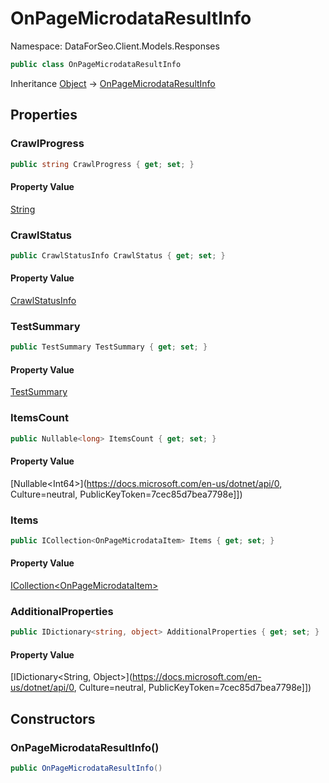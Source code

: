 # OnPageMicrodataResultInfo

Namespace: DataForSeo.Client.Models.Responses

```csharp
public class OnPageMicrodataResultInfo
```

Inheritance [Object](https://docs.microsoft.com/en-us/dotnet/api/Object) → [OnPageMicrodataResultInfo](./OnPageMicrodataResultInfo.md)

## Properties

### **CrawlProgress**

```csharp
public string CrawlProgress { get; set; }
```

#### Property Value

[String](https://docs.microsoft.com/en-us/dotnet/api/String)<br>

### **CrawlStatus**

```csharp
public CrawlStatusInfo CrawlStatus { get; set; }
```

#### Property Value

[CrawlStatusInfo](./CrawlStatusInfo.md)<br>

### **TestSummary**

```csharp
public TestSummary TestSummary { get; set; }
```

#### Property Value

[TestSummary](./TestSummary.md)<br>

### **ItemsCount**

```csharp
public Nullable<long> ItemsCount { get; set; }
```

#### Property Value

[Nullable&lt;Int64&gt;](https://docs.microsoft.com/en-us/dotnet/api/0, Culture=neutral, PublicKeyToken=7cec85d7bea7798e]])<br>

### **Items**

```csharp
public ICollection<OnPageMicrodataItem> Items { get; set; }
```

#### Property Value

[ICollection&lt;OnPageMicrodataItem&gt;](./OnPageMicrodataItem.md)<br>

### **AdditionalProperties**

```csharp
public IDictionary<string, object> AdditionalProperties { get; set; }
```

#### Property Value

[IDictionary&lt;String, Object&gt;](https://docs.microsoft.com/en-us/dotnet/api/0, Culture=neutral, PublicKeyToken=7cec85d7bea7798e]])<br>

## Constructors

### **OnPageMicrodataResultInfo()**

```csharp
public OnPageMicrodataResultInfo()
```
